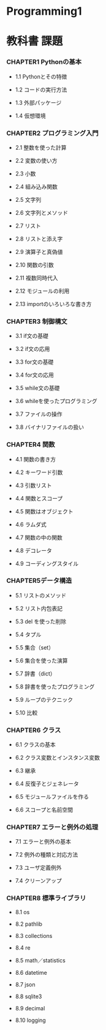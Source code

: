 # Programming1

# 教科書 課題

### CHAPTER1 Pythonの基本

* 1.1 Pythonとその特徴

* 1.2 コードの実行方法

* 1.3 外部パッケージ

* 1.4 仮想環境

### CHAPTER2 プログラミング入門
* 2.1 整数を使った計算

* 2.2 変数の使い方

* 2.3 小数

* 2.4 組み込み関数

* 2.5 文字列

* 2.6 文字列とメソッド

* 2.7 リスト

* 2.8 リストと添え字

* 2.9 演算子と真偽値

* 2.10 関数の引数

* 2.11 複数同時代入

* 2.12 モジュールの利用

- 2.13 importのいろいろな書き方

### CHAPTER3 制御構文

- 3.1 if文の基礎

- 3.2 if文の応用

- 3.3 for文の基礎

- 3.4 for文の応用

- 3.5 while文の基礎

- 3.6 whileを使ったプログラミング

- 3.7 ファイルの操作

- 3.8 バイナリファイルの扱い

### CHAPTER4 関数

- 4.1 関数の書き方

- 4.2 キーワード引数

- 4.3 引数リスト

- 4.4 関数とスコープ

- 4.5 関数はオブジェクト

- 4.6 ラムダ式

- 4.7 関数の中の関数

- 4.8 デコレータ

- 4.9 コーディングスタイル

### CHAPTER5データ構造

- 5.1 リストのメソッド

- 5.2 リスト内包表記

- 5.3 del を使った削除

- 5.4 タプル

- 5.5 集合（set）

- 5.6 集合を使った演算

- 5.7 辞書（dict）

- 5.8 辞書を使ったプログラミング

- 5.9 ループのテクニック

- 5.10 比較

### CHAPTER6 クラス

- 6.1 クラスの基本

- 6.2 クラス変数とインスタンス変数

- 6.3 継承

- 6.4 反復子とジェネレータ

- 6.5 モジュールファイルを作る

- 6.6 スコープと名前空間

### CHAPTER7 エラーと例外の処理

- 7.1 エラーと例外の基本

- 7.2 例外の種類と対応方法

- 7.3 ユーザ定義例外

- 7.4 クリーンアップ

### CHAPTER8 標準ライブラリ

- 8.1 os

- 8.2 pathlib

- 8.3 collections

- 8.4 re

- 8.5 math／statistics

- 8.6 datetime

- 8.7 json

- 8.8 sqlite3

- 8.9 decimal

- 8.10 logging
